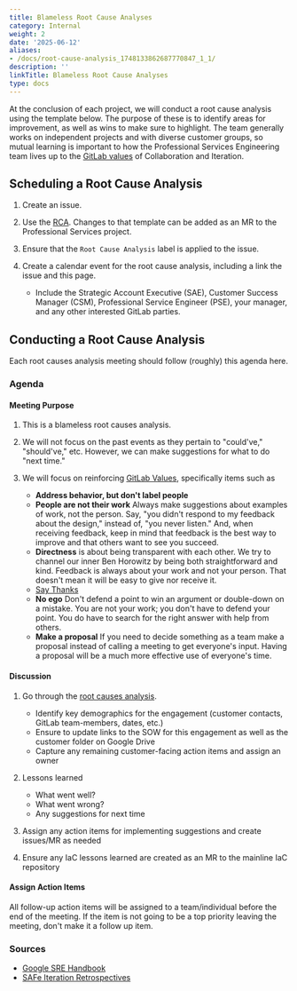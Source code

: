 ```yaml
---
title: Blameless Root Cause Analyses
category: Internal
weight: 2
date: '2025-06-12'
aliases:
- /docs/root-cause-analysis_1748133862687770847_1_1/
description: ''
linkTitle: Blameless Root Cause Analyses
type: docs
---
```


At the conclusion of each project, we will conduct a root cause analysis using the template below.  The purpose of these is to identify areas for improvement, as well as wins to make sure to highlight.  The team generally works on independent projects and with diverse customer groups, so mutual learning is important to how the Professional Services Engineering team lives up to the [GitLab values](/handbook/values/) of Collaboration and Iteration.

## Scheduling a Root Cause Analysis

1. Create an issue.
1. Use the [RCA](/handbook/engineering/root-cause-analysis/).  Changes to that template can be added as an MR to the Professional Services project.
1. Ensure that the `Root Cause Analysis` label is applied to the issue.
1. Create a calendar event for the root cause analysis, including a link the issue and this page.

   - Include the Strategic Account Executive (SAE), Customer Success Manager (CSM), Professional Service Engineer (PSE), your manager, and any other interested GitLab parties.

## Conducting a Root Cause Analysis

Each root causes analysis meeting should follow (roughly) this agenda here.

### Agenda

#### Meeting Purpose

1. This is a blameless root causes analysis.
1. We will not focus on the past events as they pertain to "could've," "should've," etc. However, we can make suggestions for what to do "next time."
1. We will focus on reinforcing [GitLab Values](/handbook/values/), specifically items such as

   - **Address behavior, but don't label people**
   - **People are not their work** Always make suggestions about examples of work, not the person. Say, "you didn't respond to my feedback about the design," instead of, "you never listen." And, when receiving feedback, keep in mind that feedback is the best way to improve and that others want to see you succeed.
   - **Directness** is about being transparent with each other. We try to channel our inner Ben Horowitz by being both straightforward and kind. Feedback is always about your work and not your person. That doesn't mean it will be easy to give nor receive it.
   - [Say Thanks](/handbook/communication/#say-thanks)
   - **No ego** Don't defend a point to win an argument or double-down on a mistake. You are not your work; you don't have to defend your point. You do have to search for the right answer with help from others.
   - **Make a proposal** If you need to decide something as a team make a proposal instead of calling a meeting to get everyone's input. Having a proposal will be a much more effective use of everyone's time.

#### Discussion

1. Go through the [root causes analysis](https://gitlab.com/gitlab-org/gitlab/-/blob/master/.gitlab/issue_templates/rca.md).

   - Identify key demographics for the engagement (customer contacts, GitLab team-members, dates, etc.)
   - Ensure to update links to the SOW for this engagement as well as the customer folder on Google Drive
   - Capture any remaining customer-facing action items and assign an owner

1. Lessons learned

   - What went well?
   - What went wrong?
   - Any suggestions for next time

1. Assign any action items for implementing suggestions and create issues/MR as needed
1. Ensure any IaC lessons learned are created as an MR to the mainline IaC repository

#### Assign Action Items

All follow-up action items will be assigned to a team/individual before the end of the meeting. If the item is not going to be a top priority leaving the meeting, don't make it a follow up item.

### Sources

- [Google SRE Handbook](https://landing.google.com/sre/book/chapters/postmortem.html)
- [SAFe Iteration Retrospectives](https://scaledagileframework.com/iteration-retrospective/)
